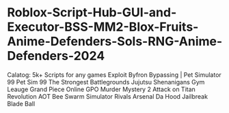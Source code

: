 # Roblox-Script-Hub-GUI-and-Executor-BSS-MM2-Blox-Fruits-Anime-Defenders-Sols-RNG-Anime-Defenders-2024
Calatog: 5k+ Scripts for any games Exploit Byfron Bypassing | Pet Simulator 99 Pet Sim 99 The Strongest Battlegrounds Jujutsu Shenanigans Gym Leauge Grand Piece Online GPO Murder Mystery 2 Attack on Titan Revolution AOT Bee Swarm Simulator Rivals Arsenal Da Hood Jailbreak Blade Ball
